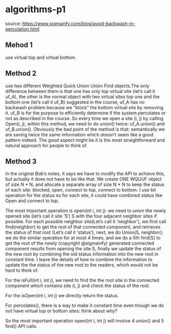 # algorithms-p1

source: https://www.sigmainfy.com/blog/avoid-backwash-in-percolation.html

## Mehod 1
use virtual top and virtual bottom.

## Method 2
use two different Weighted Quick Union Union Find objects.The only difference between them is that one has only top virtual site (let’s call it uf_A), the other is the normal object with two virtual sites top one and the bottom one (let’s call it uf_B) suggested in the course, uf_A has no backwash problem because we “block” the bottom virtual site by removing it. uf_B is for the purpose to efficiently determine if the system percolates or not as described in the course. So every time we open a site (i, j) by calling Open(i, j), within this method, we need to do  union() twice: uf_A.union() and uf_B.union(). Obviously the bad point of the method is that: semantically we are saving twice the same information which doesn’t seem like a good pattern indeed. The good aspect might be it is the most straightforward and natural approach for people to think of.

## Method 3
In the original Bob’s notes, it says we have to modify the API to achieve this, but actually it does not have to be like that. We create ONE WQUUF object of size N * N, and allocate a separate array of size N * N to keep the status of each site: blocked, open, connect to top, connect to bottom. I use bit operation for the status so for each site, it could have combined status like Open and connect to top.

The most important operation is open(int i, int j): we need to union the newly opened site (let’s call it site ‘S’) S with the four adjacent neighbor sites if possible. For each possible neighbor site(Let’s call it ‘neighbor’), we first call find(neighbor) to get the root of that connected component, and retrieves the status of that root (Let’s call it ‘status’), next, we do Union(S, neighbor); we do the similar operation for at most 4 times, and we do a 5th find(S) to get the root of the newly (copyright @sigmainfy) generated connected component results from opening the site S, finally we update the status of the new root by combining the old status information into the new root in constant time. I leave the details of how to combine the information to update the the status of the new root to the readers, which would not be hard to think of.

For the isFull(int i, int j), we need to find the the root site in the connected component which contains site (i, j) and check the status of the root.

For the isOpen(int i, int j) we directly return the status.

For percolates(), there is a way to make it constant time even though we do not have virtual top or bottom sites: think about why?

So the most important operation  open(int i, int j) will involve 4 union() and 5 find() API calls.
